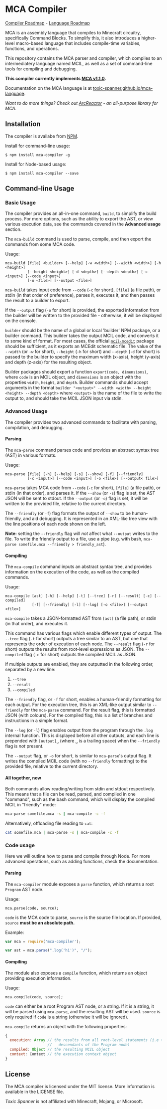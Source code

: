 # MCA Compiler

[Compiler Roadmap](https://github.com/toxic-spanner/mca-compiler/blob/master/ROADMAP.md) - [Language Roadmap](https://github.com/toxic-spanner/mca-language/blob/gh-pages/ROADMAP.md)

MCA is an assembly language that compiles to Minecraft circuitry, specifically Command Blocks. To simplify this, it also introduces a higher-level macro-based language that includes compile-time variables, functions, and operations.

This repository contains the MCA parser and compiler, which compiles to an intermediatery language named MCIL, as well as a set of command-line tools for compiling and debugging.

**This compiler currently implements [MCA v1.1.0](http://toxic-spanner.github.io/mca-language/).**

Documentation on the MCA language is at [toxic-spanner.github.io/mca-language](https://toxic-spanner.github.io/mca-language).

_Want to do more things? Check out [ArcReactor](https://github.com/toxic-spanner/ArcReactor) - an all-purpose library for MCA._

## Installation

The compiler is availabe from [NPM](https://npmjs.org/).

Install for command-line usage:
```shell
$ npm install mca-compiler -g
```

Install for Node-based usage:
```shell
$ npm install mca-compiler --save
```

## Command-line Usage

### Basic Usage

The compiler provides an all-in-one command, `build`, to simplify the build process. For more options, such as the ability to export the AST, or view various execution data, see the commands covered in the **Advanced usage** section.

The `mca-build` command is used to parse, compile, and then export the commands from some MCA code.

Usage:
```
mca-build [file] <builder> [--help] [-w <width>] [--width <width>] [-h <height>]
          [--height <height>] [-d <depth>] [--depth <depth>] [-c <input>] [--code <input>]
          [-o <file>] [--output <file>]
```

`mca-build` takes input code from `--code` (`-c` for short), `[file]` (a file path), or stdin (in that order of preference), parses it, executes it, and then passes the result to a builder to export.

If the `--output` flag (`-o` for short) is provided, the exported information from the builder will be written to the provided file - otherwise, it will be displayed on the console.

`builder` should be the name of a global or local 'builder' NPM package, or a builder command. This builder takes the output MCIL code, and converts it to some kind of format. For most cases, the official [`mcil-mcedit`](https://github.com/toxic-spanner/mcil-mcedit) package should be sufficient, as it exports an MCEdit schematic file. The value of the `--width` (or `-w` for short), `--height` (`-h` for short) and `--depth` (`-d` for short) is passed to the builder to specify the maximum width (x-axis), height (y-axis) and depth (z-axis) for the resulting object.

Builder packages should export a function `export(code, dimensions)`, where `code` is an MCIL object, and `dimensions` is an object with the properties `width`, `height`, and `depth`. Builder commands should accept arguments in the format `builder "<output>" --width <width> --height <height> --depth <depth>` where `<output>` is the name of the file to write the output to, and should take the MCIL JSON input via stdin.

### Advanced Usage

The compiler provides two advanced commands to facilitate with parsing, compilation, and debugging.

#### Parsing

The `mca-parse` command parses code and provides an abstract syntax tree (AST) in various formats.

Usage:
```
mca-parse [file] [-h] [--help] [-s] [--show] [-f] [--friendly]
          [-c <input>] [--code <input>] [-o <file>] [--output< file>]
```

`mca-parse` takes MCA code from `--code` (`-c` for short), `[file]` (a file path), or stdin (in that order), and parses it. If the `--show` (or `-s`) flag is set, the AST JSON will be sent to stdout. If the `--output` (or `-o`) flag is set, it will be written to the provided file, relative to the current directory.

The `--friendly` (or `-f`) flag formats the output of `--show` to be human-friendly, and aid debugging. It is represented in an XML-like tree view with the line positions of each node shown on the left.

**Note:** setting the `--friendly` flag will _not_ affect what `--output` writes to the file. To write the friendly output to a file, use a pipe (e.g. with bash, `mca-parse somefile.mca --friendly > friendly_ast`).

#### Compiling

The `mca-compile` command inputs an abstract syntax tree, and provides information on the execution of the code, as well as the compiled commands.

Usage:
```
mca-compile [ast] [-h] [--help] [-t] [--tree] [-r] [--result] [-c] [--compiled]
            [-f] [--friendly] [-l] [--log] [-o <file>] [--output <file>]
```

`mca-compile` takes a JSON-formatted AST from `[ast]` (a file path), or stdin (in that order), and executes it.

This command has various flags which enable different types of output. The `--tree` flag (`-t` for short) outputs a tree similar to an AST, but one that represents the order of execution of each node. The `--result` flag (`-r` for short) outputs the results from root-level expressions as JSON. The `--compiled` flag (`-c` for short) outputs the compiled MCIL as JSON.

If multiple outputs are enabled, they are outputted in the following order, separated by a new line:

1. `--tree`
2. `--result`
3. `--compiled`

The `--friendly` flag, or `-f` for short, enables a human-friendly formatting for each output. For the execution tree, this is an XML-like output similar to `--friendly` for the `mca-parse` command. For the result flag, this is formatted JSON (with colours). For the compiled flag, this is a list of branches and instructions in a simple format.

The `--log` (or `-l`) flag enables output from the program through the `.log` internal function. This is displayed before all other outputs, and each line is prepended with `[output]␣` (where `␣` is a trailing space) when the `--friendly` flag is _not_ present.

The `--output` flag, or `-o` for short, is similar to `mca-parse`'s output flag. It writes the compiled MCIL code (with no `--friendly` formatting) to the provided file, relative to the current directory.

#### All together, now

Both commands allow reading/writing from stdin and stdout respectively. This means that a file can be read, parsed, and compiled in one "command", such as the bash command, which will display the compiled MCIL in "friendly" mode:

```bash
mca-parse somefile.mca -s | mca-compile -c -f
```

Alternatively, offloading file reading to `cat`:
```bash
cat somefile.mca | mca-parse -s | mca-compile -c -f
```

### Code usage

Here we will outline how to parse and compile through Node. For more advanced operations, such as adding functions, check the documentation.

#### Parsing

The `mca-compiler` module exposes a `parse` function, which returns a root `Program` AST node.

Usage:
```
mca.parse(code, source);
```

`code` is the MCA code to parse, `source` is the source file location. If provided, `source` **must be an absolute path.**

Example:

```js
var mca = require('mca-compiler');

var ast = mca.parse(".log('hi')", "/");
```

#### Compiling

The module also exposes a `compile` function, which returns an object providing execution information.

Usage:
```
mca.compile(code, source);
```

`code` can either be a root Program AST node, or a string. If it is a string, it will be parsed using `mca.parse`, and the resulting AST will be used. `source` is only required if `code` is a string (otherwise it will be ignored).

`mca.compile` returns an object with the following properties:

```js
{
  execution: Array // the results from all root-level statements (i.e those that are direct
                   //   descendants of the Program node)
  compiled: Object // the resulting MCIL object
  context: Context // the execution context object
}
```

## License

The MCA compiler is licensed under the MIT license. More information is available in the LICENSE file.

_Toxic Spanner_ is not affiliated with Minecraft, Mojang, or Microsoft.
